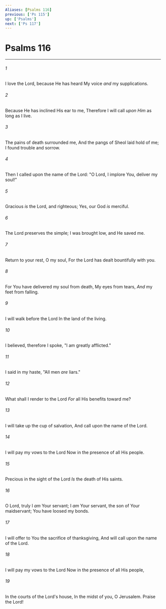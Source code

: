 ```yaml
---
Aliases: [Psalms 116]
previous: ['Ps 115']
up: ['Psalms']
next: ['Ps 117']
---
```

# Psalms 116

***


###### 1 
I love the Lord, because He has heard My voice _and_ my supplications. 

###### 2 
Because He has inclined His ear to me, Therefore I will call _upon Him_ as long as I live. 

###### 3 
The pains of death surrounded me, And the pangs of Sheol laid hold of me; I found trouble and sorrow. 

###### 4 
Then I called upon the name of the Lord: "O Lord, I implore You, deliver my soul!" 

###### 5 
Gracious _is_ the Lord, and righteous; Yes, our God _is_ merciful. 

###### 6 
The Lord preserves the simple; I was brought low, and He saved me. 

###### 7 
Return to your rest, O my soul, For the Lord has dealt bountifully with you. 

###### 8 
For You have delivered my soul from death, My eyes from tears, _And_ my feet from falling. 

###### 9 
I will walk before the Lord In the land of the living. 

###### 10 
I believed, therefore I spoke, "I am greatly afflicted." 

###### 11 
I said in my haste, "All men _are_ liars." 

###### 12 
What shall I render to the Lord _For_ all His benefits toward me? 

###### 13 
I will take up the cup of salvation, And call upon the name of the Lord. 

###### 14 
I will pay my vows to the Lord Now in the presence of all His people. 

###### 15 
Precious in the sight of the Lord _Is_ the death of His saints. 

###### 16 
O Lord, truly I _am_ Your servant; I _am_ Your servant, the son of Your maidservant; You have loosed my bonds. 

###### 17 
I will offer to You the sacrifice of thanksgiving, And will call upon the name of the Lord. 

###### 18 
I will pay my vows to the Lord Now in the presence of all His people, 

###### 19 
In the courts of the Lord's house, In the midst of you, O Jerusalem. Praise the Lord!
